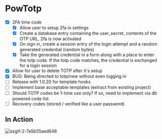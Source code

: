 # PowTotp

- [x] 2FA time code
  - [x] Allow user to setup 2fa in settings
  - [x] Create a database entry containing the user_secret, contents of the OTP URL, 2fa is now activated
  - [x] On sign in, create a session entry of the login attempt and a random generated credential (random bytes)
  - [x] Take the generated credential in a form along with a place to enter the totp code. If the totp code matches, the credential is exchanged for a login session
- [x] Allow for user to delete TOTP after it's setup
- [x] BUG: Being directed to totp/new without even logging in
- [ ] Release with 1.0.20 for template hooks
- [ ] Implement base acceptable templates (extract from existing project)
- [ ] Should TOTP codes be 1-time use only? If so, need to implement via db powered code list
- [ ] Recovery codes (stored / verified like a user password)

## In Action

![ezgif-2-7a5b55aed648](https://user-images.githubusercontent.com/1231659/77272726-42c85a00-6c88-11ea-8e27-5c19ad351069.gif)
